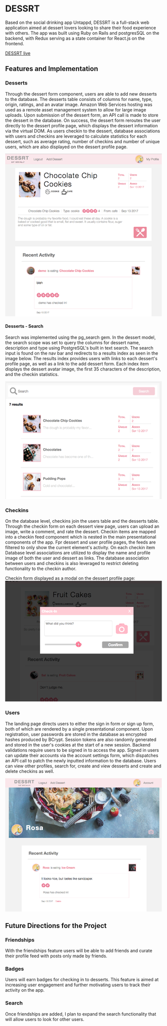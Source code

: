 # DESSRT

Based on the social drinking app Untappd, DESSRT is a full-stack web application aimed at dessert lovers looking to share their food experience with others. The app was built using Ruby on Rails and postgresSQL on the backend, with Redux serving as a state container for React.js on the frontend.


[DESSRT live](https://dessrt.herokuapp.com/#/)

## Features and Implementation

### Desserts
  Through the dessert form component, users are able to add new desserts to the database. The desserts table consists of columns for name, type, origin, ratings, and an avatar image. Amazon Web Services hosting was used as a remote asset management system to allow for large image uploads. Upon submission of the dessert form, an API call is made to store the dessert in the database. On success, the dessert form reroutes the user directly to the dessert profile page, which displays the dessert information via the virtual DOM. As users checkin to the dessert, database associations with users and checkins are leveraged to calculate statistics for each dessert, such as average rating, number of checkins and number of unique users, which are also displayed on the dessert profile page.

  ![alt text](https://github.com/ewawrzas/DESSRT/blob/master/app/assets/images/dessertprofile.png)

#### Desserts - Search
  Search was implemented using the pg_search gem. In the dessert model, the search scope was set to query the columns for dessert name, description and type using PostgreSQL's built in text search. The search input is found on the nav bar and redirects to a results index as seen in the image below. The results index provides users with links to each dessert's profile page, as well as a link to the add dessert form. Each index item displays the dessert avatar image, the first 35 characters of the description, and the checkin statistics.

  ![alt text](https://github.com/ewawrzas/DESSRT/blob/master/app/assets/images/search-page.png)

### Checkins

  On the database level, checkins join the users table and the desserts table. Through the checkin form on each dessert view page, users can upload an image, write a comment, and rate the dessert. Checkin items are mapped into a checkin feed component which is nested in the main presentational components of the app. Fpr dessert and user profile pages, the feeds are filtered to only show the current element's activity. On each checkin item Database level associations are utilized to display the name and profile image of both the user and dessert as links. The database association between users and checkins is also leveraged to restrict deleting functionality to the checkin author.

  Checkin form displayed as a modal on the dessert profile page:
  ![alt text](https://github.com/ewawrzas/DESSRT/blob/master/app/assets/images/Screen%20Shot%202017-09-01%20at%202.18.44%20PM.png)

### Users

  The landing page directs users to either the sign in form or sign up form, both of which are rendered by a single presentational component. Upon registration, user passwords are stored in the database as encrypted hashes produced by BCrypt. Session tokens are also randomly generated and stored in the user's cookies at the start of a new session. Backend validations require users to be signed in to access the app. Signed in users can update their accounts via the account settings form, which dispatches an API call to patch the newly inputted information to the database. Users can view other profiles, search for, create and view desserts and create and delete checkins as well.

![alt text](https://github.com/ewawrzas/DESSRT/blob/master/app/assets/images/userprofile.png)

## Future Directions for the Project

### Friendships

  With the friendships feature users will be able to add friends and curate their profile feed with posts only made by friends.

### Badges

  Users will earn badges for checking in to desserts. This feature is aimed at increasing user engagement and further motivating users to track their activity on the app.

### Search

  Once friendships are added, I plan to expand the search functionality that will allow users to look for other users.
